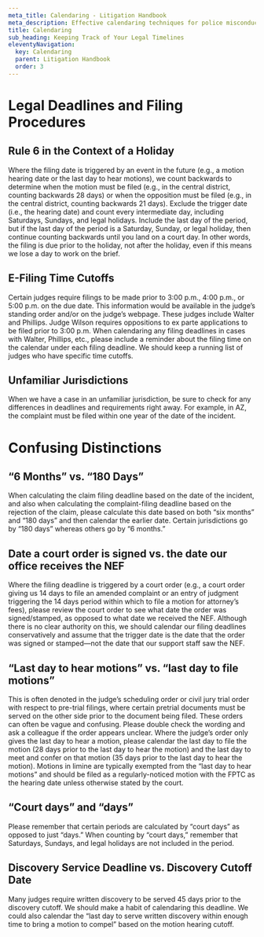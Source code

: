 ```yaml
---
meta_title: Calendaring - Litigation Handbook
meta_description: Effective calendaring techniques for police misconduct cases.
title: Calendaring
sub_heading: Keeping Track of Your Legal Timelines
eleventyNavigation:
  key: Calendaring
  parent: Litigation Handbook
  order: 3
---
```


# Legal Deadlines and Filing Procedures

## Rule 6 in the Context of a Holiday

Where the filing date is triggered by an event in the future (e.g., a motion hearing date or the last day to hear motions), we count backwards to determine when the motion must be filed (e.g., in the central district, counting backwards 28 days) or when the opposition must be filed (e.g., in the central district, counting backwards 21 days). Exclude the trigger date (i.e., the hearing date) and count every intermediate day, including Saturdays, Sundays, and legal holidays. Include the last day of the period, but if the last day of the period is a Saturday, Sunday, or legal holiday, then continue counting backwards until you land on a court day. In other words, the filing is due prior to the holiday, not after the holiday, even if this means we lose a day to work on the brief.

## E-Filing Time Cutoffs

Certain judges require filings to be made prior to 3:00 p.m., 4:00 p.m., or 5:00 p.m. on the due date. This information would be available in the judge’s standing order and/or on the judge’s webpage. These judges include Walter and Phillips. Judge Wilson requires oppositions to ex parte applications to be filed prior to 3:00 p.m. When calendaring any filing deadlines in cases with Walter, Phillips, etc., please include a reminder about the filing time on the calendar under each filing deadline. We should keep a running list of judges who have specific time cutoffs.

## Unfamiliar Jurisdictions

When we have a case in an unfamiliar jurisdiction, be sure to check for any differences in deadlines and requirements right away. For example, in AZ, the complaint must be filed within one year of the date of the incident.

# Confusing Distinctions

## “6 Months” vs. “180 Days”

When calculating the claim filing deadline based on the date of the incident, and also when calculating the complaint-filing deadline based on the rejection of the claim, please calculate this date based on both “six months” and “180 days” and then calendar the earlier date. Certain jurisdictions go by “180 days” whereas others go by “6 months.”

## Date a court order is signed vs. the date our office receives the NEF

Where the filing deadline is triggered by a court order (e.g., a court order giving us 14 days to file an amended complaint or an entry of judgment triggering the 14 days period within which to file a motion for attorney’s fees), please review the court order to see what date the order was signed/stamped, as opposed to what date we received the NEF. Although there is no clear authority on this, we should calendar our filing deadlines conservatively and assume that the trigger date is the date that the order was signed or stamped—not the date that our support staff saw the NEF.

## “Last day to hear motions” vs. “last day to file motions”

This is often denoted in the judge’s scheduling order or civil jury trial order with respect to pre-trial filings, where certain pretrial documents must be served on the other side prior to the document being filed. These orders can often be vague and confusing. Please double check the wording and ask a colleague if the order appears unclear. Where the judge’s order only gives the last day to hear a motion, please calendar the last day to file the motion (28 days prior to the last day to hear the motion) and the last day to meet and confer on that motion (35 days prior to the last day to hear the motion). Motions in limine are typically exempted from the “last day to hear motions” and should be filed as a regularly-noticed motion with the FPTC as the hearing date unless otherwise stated by the court.

## “Court days” and “days”

Please remember that certain periods are calculated by “court days” as opposed to just “days.” When counting by “court days,” remember that Saturdays, Sundays, and legal holidays are not included in the period.

## Discovery Service Deadline vs. Discovery Cutoff Date

Many judges require written discovery to be served 45 days prior to the discovery cutoff. We should make a habit of calendaring this deadline. We could also calendar the “last day to serve written discovery within enough time to bring a motion to compel” based on the motion hearing cutoff.